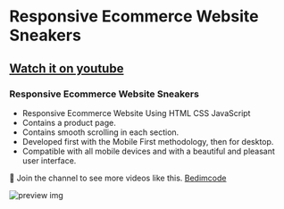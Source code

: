 # Responsive Ecommerce Website Sneakers
## [Watch it on youtube](https://youtu.be/-EM4uVJm9qo)
### Responsive Ecommerce Website Sneakers

- Responsive Ecommerce Website Using HTML CSS JavaScript
- Contains a product page.
- Contains smooth scrolling in each section.
- Developed first with the Mobile First methodology, then for desktop.
- Compatible with all mobile devices and with a beautiful and pleasant user interface.

💙 Join the channel to see more videos like this. [Bedimcode](https://www.youtube.com/@Bedimcode)

![preview img](/preview.png)
